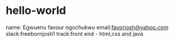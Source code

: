 # hello-world
name: Egwuenu favour ogochukwu
email:favorjosh@yahoo.com
slack:freebornjosh1
track:front end - html,css and java
